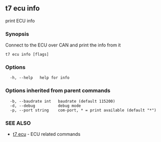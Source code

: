 ## t7 ecu info

print ECU info

### Synopsis

Connect to the ECU over CAN and print the info from it

```
t7 ecu info [flags]
```

### Options

```
  -h, --help   help for info
```

### Options inherited from parent commands

```
  -b, --baudrate int   baudrate (default 115200)
  -d, --debug          debug mode
  -p, --port string    com-port, * = print available (default "*")
```

### SEE ALSO

* [t7 ecu](t7_ecu.md)	 - ECU related commands

